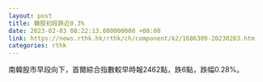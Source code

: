 ```yaml
---
layout: post
title: 韓股初段跌近0.3%
date: 2023-02-03 08:22:13.000000000 +08:00
link: https://news.rthk.hk/rthk/ch/component/k2/1686309-20230203.htm
categories: rthk
---
```


南韓股市早段向下，首爾綜合指數較早時報2462點，跌6點，跌幅0.28%。

